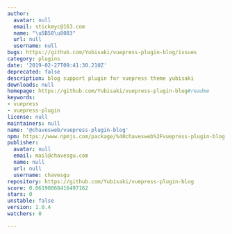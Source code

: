 ```yaml
---
author:
  avatar: null
  email: stickmyc@163.com
  name: "\u5B50\u8083"
  url: null
  username: null
bugs: https://github.com/Yubisaki/vuepress-plugin-blog/issues
category: plugins
date: '2019-02-27T09:41:30.210Z'
deprecated: false
description: blog support plugin for vuepress theme yubisaki
downloads: null
homepage: https://github.com/Yubisaki/vuepress-plugin-blog#readme
keywords:
- vuepress
- vuepress-plugin
license: null
maintainers: null
name: '@chavesweb/vuepress-plugin-blog'
npm: https://www.npmjs.com/package/%40chavesweb%2Fvuepress-plugin-blog
publisher:
  avatar: null
  email: mail@chavesgu.com
  name: null
  url: null
  username: chavesgu
repository: https://github.com/Yubisaki/vuepress-plugin-blog
score: 0.06190068416497162
stars: 0
unstable: false
version: 1.0.4
watchers: 0

---
```



